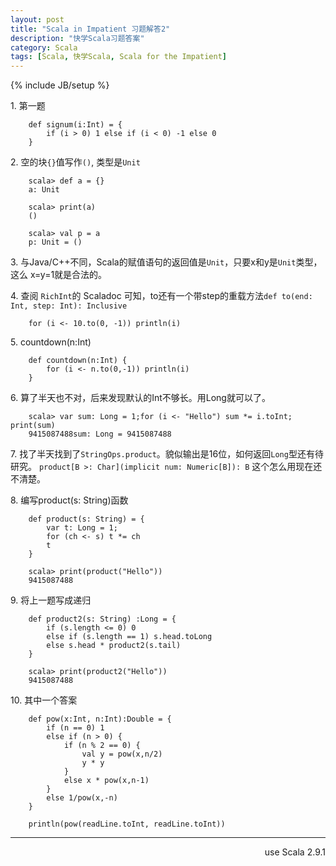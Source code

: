 ```yaml
---
layout: post
title: "Scala in Impatient 习题解答2"
description: "快学Scala习题答案"
category: Scala
tags: [Scala, 快学Scala, Scala for the Impatient]
---
```

{% include JB/setup %}

1\. 第一题

        def signum(i:Int) = {
            if (i > 0) 1 else if (i < 0) -1 else 0
        }

2\. 空的块`{}`值写作`()`, 类型是`Unit`

        scala> def a = {}
        a: Unit

        scala> print(a)
        ()

        scala> val p = a
        p: Unit = ()

3\. 与Java/C++不同，Scala的赋值语句的返回值是`Unit`，只要x和y是`Unit`类型，这么
x=y=1就是合法的。

4\. 查阅 `RichInt`的 Scaladoc 可知，to还有一个带step的重载方法`def to(end: Int, step: Int): Inclusive ` 

        for (i <- 10.to(0, -1)) println(i)

5\. countdown(n:Int)

        def countdown(n:Int) {
            for (i <- n.to(0,-1)) println(i)
        }

6\. 算了半天也不对，后来发现默认的Int不够长。用Long就可以了。

        scala> var sum: Long = 1;for (i <- "Hello") sum *= i.toInt; print(sum)
        9415087488sum: Long = 9415087488

7\. 找了半天找到了`StringOps.product`。貌似输出是16位，如何返回`Long`型还有待研究。
   `product[B >: Char](implicit num: Numeric[B]): B` 这个怎么用现在还不清楚。

8\. 编写product(s: String)函数

        def product(s: String) = {
            var t: Long = 1;
            for (ch <- s) t *= ch
            t
        }

        scala> print(product("Hello"))
        9415087488

9\. 将上一题写成递归

        def product2(s: String) :Long = {
            if (s.length <= 0) 0
            else if (s.length == 1) s.head.toLong
            else s.head * product2(s.tail)
        }

        scala> print(product2("Hello"))
        9415087488

10\. 其中一个答案

        def pow(x:Int, n:Int):Double = {
            if (n == 0) 1
            else if (n > 0) {
                if (n % 2 == 0) {
                    val y = pow(x,n/2)
                    y * y
                }
                else x * pow(x,n-1)
            }
            else 1/pow(x,-n)
        }

        println(pow(readLine.toInt, readLine.toInt))

----
<div align='right'>use Scala 2.9.1</div>
